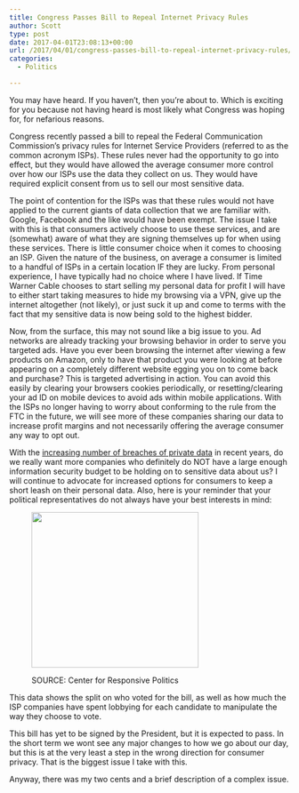 ```yaml
---
title: Congress Passes Bill to Repeal Internet Privacy Rules
author: Scott
type: post
date: 2017-04-01T23:08:13+00:00
url: /2017/04/01/congress-passes-bill-to-repeal-internet-privacy-rules/
categories:
  - Politics

---
```

You may have heard. If you haven&#8217;t, then you&#8217;re about to. Which is exciting for you because not having heard is most likely what Congress was hoping for, for nefarious reasons.

Congress recently passed a bill to repeal the Federal Communication Commission&#8217;s privacy rules for Internet Service Providers (referred to as the common acronym ISPs). These rules never had the opportunity to go into effect, but they would have allowed the average consumer more control over how our ISPs use the data they collect on us. They would have required explicit consent from us to sell our most sensitive data.

The point of contention for the ISPs was that these rules would not have applied to the current giants of data collection that we are familiar with. Google, Facebook and the like would have been exempt. The issue I take with this is that consumers actively choose to use these services, and are (somewhat) aware of what they are signing themselves up for when using these services. There is little consumer choice when it comes to choosing an ISP. Given the nature of the business, on average a consumer is limited to a handful of ISPs in a certain location IF they are lucky. From personal experience, I have typically had no choice where I have lived. If Time Warner Cable chooses to start selling my personal data for profit I will have to either start taking measures to hide my browsing via a VPN, give up the internet altogether (not likely), or just suck it up and come to terms with the fact that my sensitive data is now being sold to the highest bidder.

Now, from the surface, this may not sound like a big issue to you. Ad networks are already tracking your browsing behavior in order to serve you targeted ads. Have you ever been browsing the internet after viewing a few products on Amazon, only to have that product you were looking at before appearing on a completely different website egging you on to come back and purchase? This is targeted advertising in action. You can avoid this easily by clearing your browsers cookies periodically, or resetting/clearing your ad ID on mobile devices to avoid ads within mobile applications. With the ISPs no longer having to worry about conforming to the rule from the FTC in the future, we will see more of these companies sharing our data to increase profit margins and not necessarily offering the average consumer any way to opt out.

With the [increasing number of breaches of private data][1] in recent years, do we really want more companies who definitely do NOT have a large enough information security budget to be holding on to sensitive data about us? I will continue to advocate for increased options for consumers to keep a short leash on their personal data. Also, here is your reminder that your political representatives do not always have your best interests in mind:<figure id="attachment_106" style="width: 300px" class="wp-caption aligncenter">

[<img class="wp-image-106 size-medium" src="https://i1.wp.com/scottrchristian.com/wp-content/uploads/2017/04/internet-privacy-resolution-vote-lobbying-data-300x280.png?resize=300%2C280" alt="" width="300" height="280" srcset="https://i1.wp.com/scottrchristian.com/wp-content/uploads/2017/04/internet-privacy-resolution-vote-lobbying-data.png?resize=300%2C280&ssl=1 300w, https://i1.wp.com/scottrchristian.com/wp-content/uploads/2017/04/internet-privacy-resolution-vote-lobbying-data.png?w=381&ssl=1 381w" sizes="(max-width: 300px) 100vw, 300px" data-recalc-dims="1" />][2]<figcaption class="wp-caption-text">SOURCE: Center for Responsive Politics</figcaption></figure> 

This data shows the split on who voted for the bill, as well as how much the ISP companies have spent lobbying for each candidate to manipulate the way they choose to vote.

This bill has yet to be signed by the President, but it is expected to pass. In the short term we wont see any major changes to how we go about our day, but this is at the very least a step in the wrong direction for consumer privacy. That is the biggest issue I take with this.

Anyway, there was my two cents and a brief description of a complex issue.

 [1]: https://haveibeenpwned.com/
 [2]: https://www.opensecrets.org/news/2017/03/vote-correlation-internet-privacy-res/